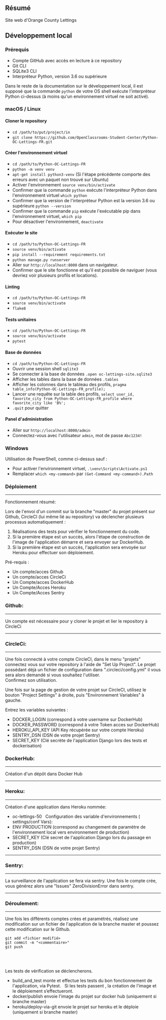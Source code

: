 ## Résumé

Site web d'Orange County Lettings

## Développement local

### Prérequis

- Compte GitHub avec accès en lecture à ce repository
- Git CLI
- SQLite3 CLI
- Interpréteur Python, version 3.6 ou supérieure

Dans le reste de la documentation sur le développement local, il est supposé que la commande `python` de votre OS shell exécute l'interpréteur Python ci-dessus (à moins qu'un environnement virtuel ne soit activé).

### macOS / Linux

#### Cloner le repository

- `cd /path/to/put/project/in`
- `git clone https://github.com/OpenClassrooms-Student-Center/Python-OC-Lettings-FR.git`

#### Créer l'environnement virtuel

- `cd /path/to/Python-OC-Lettings-FR`
- `python -m venv venv`
- `apt-get install python3-venv` (Si l'étape précédente comporte des erreurs avec un paquet non trouvé sur Ubuntu)
- Activer l'environnement `source venv/bin/activate`
- Confirmer que la commande `python` exécute l'interpréteur Python dans l'environnement virtuel
`which python`
- Confirmer que la version de l'interpréteur Python est la version 3.6 ou supérieure `python --version`
- Confirmer que la commande `pip` exécute l'exécutable pip dans l'environnement virtuel, `which pip`
- Pour désactiver l'environnement, `deactivate`

#### Exécuter le site

- `cd /path/to/Python-OC-Lettings-FR`
- `source venv/bin/activate`
- `pip install --requirement requirements.txt`
- `python manage.py runserver`
- Aller sur `http://localhost:8000` dans un navigateur.
- Confirmer que le site fonctionne et qu'il est possible de naviguer (vous devriez voir plusieurs profils et locations).

#### Linting

- `cd /path/to/Python-OC-Lettings-FR`
- `source venv/bin/activate`
- `flake8`

#### Tests unitaires

- `cd /path/to/Python-OC-Lettings-FR`
- `source venv/bin/activate`
- `pytest`

#### Base de données

- `cd /path/to/Python-OC-Lettings-FR`
- Ouvrir une session shell `sqlite3`
- Se connecter à la base de données `.open oc-lettings-site.sqlite3`
- Afficher les tables dans la base de données `.tables`
- Afficher les colonnes dans le tableau des profils, `pragma table_info(Python-OC-Lettings-FR_profile);`
- Lancer une requête sur la table des profils, `select user_id, favorite_city from
  Python-OC-Lettings-FR_profile where favorite_city like 'B%';`
- `.quit` pour quitter

#### Panel d'administration

- Aller sur `http://localhost:8000/admin`
- Connectez-vous avec l'utilisateur `admin`, mot de passe `Abc1234!`

### Windows

Utilisation de PowerShell, comme ci-dessus sauf :

- Pour activer l'environnement virtuel, `.\venv\Scripts\Activate.ps1` 
- Remplacer `which <my-command>` par `(Get-Command <my-command>).Path`

### Déploiement
***
Fonctionnement résumé:

Lors de l'envoi d'un commit sur la branche "master" du projet présent sur Github, CircleCI (lui même lié au repository) va déclencher plusieurs processus automatiquement :
1. Réalisations des tests pour vérifier le fonctionnement du code.
2. Si la première étape est un succès, alors l'étape de construction de l'image de l'application démarre et sera envoyer sur DockerHub.
3. Si la première étape est un succès, l'application sera envoyée sur Heroku pour effectuer son déploiement.
  


Pré-requis :

- Un compte/acces Github
- Un compte/acces CircleCi
- Un Compte/acces DockerHub
- Un Compte/Acces Heroku
- Un Compte/Acces Sentry


### Github:
***
Un compte est nécessaire pour y cloner le projet et lier le repository à CircleCi
***
### CircleCi:
***
Une fois connecté à votre compte CircleCI, dans le menu "projets" connectez vous sur votre repository à l'aide de "Set Up Project".
Le projet possédant déjà un fichier de configuration dans ".circleci/config.yml" il vous sera alors demandé si vous souhaitez l'utiliser.<br>
Confirmez son utilisation.

Une fois sur la page de gestion de votre projet sur CircleCI, utilisez le bouton "Project Settings" à droite, puis "Environnement Variables" à gauche. 

Entrez les variables suivantes :

- DOCKER_LOGIN (correspond à votre username sur DockerHub)
- DOCKER_PASSWORD (correspond à votre Token acces sur DockerHub)
- HEROKU_API_KEY (API Key récupérée sur votre compte Heroku)
- SENTRY_DSN (DSN de votre projet Sentry)
- SECRET_KEY (Clé secrète de l'application Django lors des tests et dockerisation)

### DockerHub:
***
Création d'un dépôt dans Docker Hub
***
### Heroku:
***
Création d'une application dans Heroku nommée:
- oc-lettings-50
  
Configuration des variable d'environnements ( settings/conf Vars):
- ENV PRODUCTION (correspond au changement de paramètre de l'environnement local vers environnement de production)
- SECRET_KEY (Clé secret de l'application Django lors du passage en production)
- SENTRY_DSN (DSN de votre projet Sentry)
***
### Sentry:
***
La surveillance de l'application se fera via sentry.
Une fois le compte crée, vous générez alors une "Issues" ZeroDivisionError dans sentry.

***
### Déroulement:
***
Une fois les différents comptes crées et paramétrés,
réalisez une modification sur un fichier de l'application de la branche master et poussez cette modification sur le Github.<br>
```
git add <fichier modifié>
git commit -m "<commentaire>"
git push
``` 
<br>
<br>

Les tests de vérification se déclencherons.
- build_and_test monte et effectue les tests du bon fonctionnement de l'application, via Pytest.
  
Si les tests passent , la création de l'image et le déploiement s’effectueront.
- docker/publish envoie l'image du projet sur docker hub (uniquement si branche master)
- heroku/deploy-via-git envoie le projet sur heroku et le déploie (uniquement si branche master)













